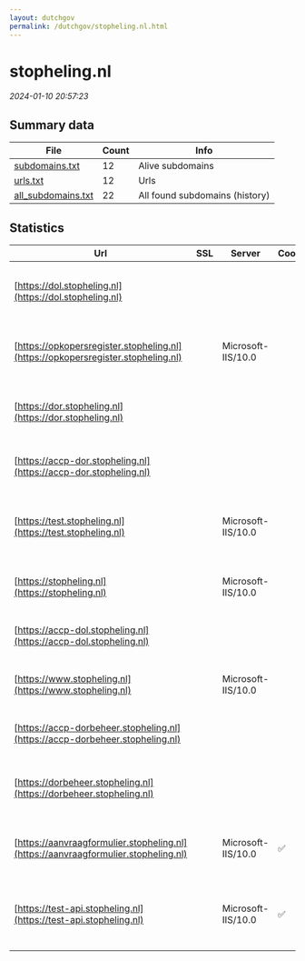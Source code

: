 ```yaml
---
layout: dutchgov
permalink: /dutchgov/stopheling.nl.html
---
```



# stopheling.nl
*2024-01-10 20:57:23*
## Summary data


| File       | Count | Info |
|------------|-------|------|
|[subdomains.txt](/data/stopheling.nl/subdomains.txt)|12|Alive subdomains|
|[urls.txt](/data/stopheling.nl/urls.txt)|12|Urls|
|[all_subdomains.txt](/data/stopheling.nl/all_subdomains.txt)|22|All found subdomains (history)|


## Statistics


| Url | SSL | Server | Cookie | HSTS | CSP | XFO | XXP | RP | Tech |Title |
|------------|-------|------|------|------|------|------|------|------|------|------|
|[https://dol.stopheling.nl](https://dol.stopheling.nl)| || |:white_check_mark: |:warning: | :white_check_mark: | :white_check_mark: | :white_check_mark: |Azure Azure Front Door HSTS||
|[https://opkopersregister.stopheling.nl](https://opkopersregister.stopheling.nl)| |Microsoft-IIS/10.0| |:white_check_mark: |:warning: | :white_check_mark: | :white_check_mark: | :white_check_mark: |IIS:10.0 Microsoft ASP.NET Windows Server|Object moved|
|[https://dor.stopheling.nl](https://dor.stopheling.nl)| || |:white_check_mark: |:warning: | :white_check_mark: | :white_check_mark: | :white_check_mark: |Azure Azure Front Door HSTS||
|[https://accp-dor.stopheling.nl](https://accp-dor.stopheling.nl)| || | |:warning: | :white_check_mark: | :white_check_mark: | :white_check_mark: |Azure Azure Front Door||
|[https://test.stopheling.nl](https://test.stopheling.nl)| |Microsoft-IIS/10.0| |:white_check_mark: | | | | :white_check_mark: |HSTS IIS:10.0 Microsoft ASP.NET Windows Server|Stop Heling | Ho...|
|[https://stopheling.nl](https://stopheling.nl)| |Microsoft-IIS/10.0| |:white_check_mark: |:warning: | :white_check_mark: | | :white_check_mark: |HSTS IIS:10.0 Windows Server|Stop Heling | Ho...|
|[https://accp-dol.stopheling.nl](https://accp-dol.stopheling.nl)| || | |:warning: | :white_check_mark: | :white_check_mark: | :white_check_mark: |Azure Azure Front Door||
|[https://www.stopheling.nl](https://www.stopheling.nl)| |Microsoft-IIS/10.0| |:white_check_mark: |:warning: | :white_check_mark: | | :white_check_mark: |HSTS IIS:10.0 Windows Server|Stop Heling | Ho...|
|[https://accp-dorbeheer.stopheling.nl](https://accp-dorbeheer.stopheling.nl)| || | |:warning: | :white_check_mark: | :white_check_mark: | :white_check_mark: |Azure Azure Front Door||
|[https://dorbeheer.stopheling.nl](https://dorbeheer.stopheling.nl)| || |:white_check_mark: |:warning: | :white_check_mark: | :white_check_mark: | :white_check_mark: |Azure Azure Front Door HSTS||
|[https://aanvraagformulier.stopheling.nl](https://aanvraagformulier.stopheling.nl)| |Microsoft-IIS/10.0|:white_check_mark: |:white_check_mark: | | | | :white_check_mark: |IIS:10.0 Microsoft ASP.NET Windows Server|Object moved|
|[https://test-api.stopheling.nl](https://test-api.stopheling.nl)| |Microsoft-IIS/10.0|:white_check_mark: | | | | | :white_check_mark: |Azure IIS:10.0 Microsoft ASP.NET Windows Server||